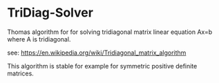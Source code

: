 # TriDiag-Solver
Thomas algorithm for for solving tridiagonal matrix linear equation Ax=b where A is tridiagonal.

see: https://en.wikipedia.org/wiki/Tridiagonal_matrix_algorithm

This algorithm is stable for example for symmetric positive definite matrices.
